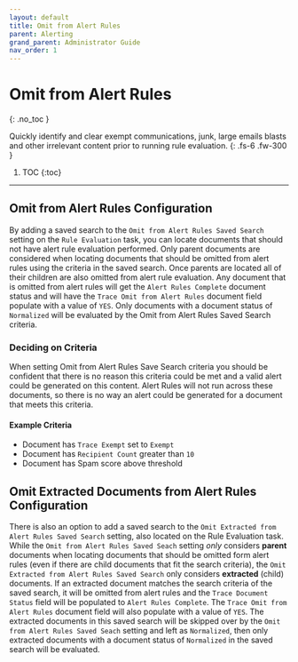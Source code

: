 ```yaml
---
layout: default
title: Omit from Alert Rules
parent: Alerting
grand_parent: Administrator Guide
nav_order: 1
---
```


# Omit from Alert Rules
{: .no_toc }

Quickly identify and clear exempt communications, junk, large emails blasts and other irrelevant content prior to running rule evaluation.
{: .fs-6 .fw-300 }

1. TOC
{:toc}

---
## Omit from Alert Rules Configuration
By adding a saved search to the `Omit from Alert Rules Saved Search` setting on the `Rule Evaluation` task, you can locate documents that should not have alert rule evaluation performed. Only parent documents are considered when locating documents that should be omitted from alert rules using the criteria in the saved search. Once parents are located all of their children are also omitted from alert rule evaluation. Any document that is omitted from alert rules will get the `Alert Rules Complete` document status and will have the `Trace Omit from Alert Rules` document field populate with a value of `YES`. Only documents with a document status of `Normalized` will be evaluated by the Omit from Alert Rules Saved Search criteria.

### Deciding on Criteria
When setting Omit from Alert Rules Save Search criteria you should be confident that there is no reason this criteria could be met and a valid alert could be generated on this content. Alert Rules will not run across these documents, so there is no way an alert could be generated for a document that meets this criteria.

#### Example Criteria
-   Document has `Trace Exempt` set to `Exempt`
-   Document has `Recipient Count` greater than `10`
-   Document has Spam score above threshold



## Omit Extracted Documents from Alert Rules Configuration

There is also an option to add a saved search to the `Omit Extracted from Alert Rules Saved Search` setting, also located on the Rule Evaluation task. While the `Omit from Alert Rules Saved Seach` setting *only* considers **parent** documents when locating documents that should be omitted form alert rules (even if there are child documents that fit the search criteria), the `Omit Extracted from Alert Rules Saved Search` only considers **extracted** (child) documents. If an extracted document matches the search criteria of the saved search, it will be omitted from alert rules and the `Trace Document Status` field will be populated to `Alert Rules Complete`. The `Trace Omit from Alert Rules` document field will also populate with a value of `YES`. The extracted documents in this saved search will be skipped over by the `Omit from Alert Rules Saved Seach` setting and left as `Normalized`, then only extracted documents with a document status of `Normalized` in the saved search will be evaluated.